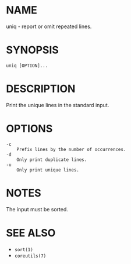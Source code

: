# NAME
uniq - report or omit repeated lines.

# SYNOPSIS

    uniq [OPTION]...

# DESCRIPTION
Print the unique lines in the standard input.

# OPTIONS

    -c
        Prefix lines by the number of occurrences.
    -d
        Only print duplicate lines.
    -u
        Only print unique lines.

# NOTES
The input must be sorted.

# SEE ALSO
- `sort(1)`
- `coreutils(7)`
